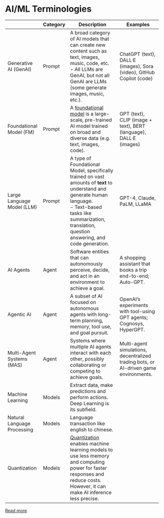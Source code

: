 # AI/ML Terminologies

|                             | Category | Description                                                                                                                                                                                                                                      | Examples                                                                             |
|-----------------------------|----------|--------------------------------------------------------------------------------------------------------------------------------------------------------------------------------------------------------------------------------------------------|--------------------------------------------------------------------------------------|
| Generative AI (GenAI)       | Prompt   | A broad category of AI models that can create new content such as text, images, music, code, etc.<br/>- All LLMs are GenAI, but not all GenAI are LLMs (some generate images, music, etc.).                                                      | ChatGPT (text), DALL·E (images), Sora (video), GitHub Copilot (code)                 |
| Foundational Model (FM)     | Prompt   | A [foundational model](FoundationalModels/Readme.md) is a large-scale, pre-trained AI model trained on broad and diverse data (e.g. text, images, code).                                                                                                                | GPT (text), CLIP (image + text), BERT (language), DALL·E (images)                    |
| Large Language Model (LLM)  | Prompt   | A type of Foundational Model, specifically trained on vast amounts of **text** to understand and generate human language.<br/>- Text-based tasks like summarization, translation, question answering, and code generation.                       | GPT-4, Claude, PaLM, LLaMA                                                           |
| AI Agents                   | Agent    | Software entities that can autonomously perceive, decide, and act in an environment to achieve a goal.                                                                                                                                           | A shopping assistant that books a trip end-to-end; Auto-GPT.                         |
| Agentic AI                  | Agent    | A subset of AI focused on autonomous agents with long-term planning, memory, tool use, and goal pursuit.                                                                                                                                         | OpenAI’s experiments with tool-using GPT agents; Cognosys, HyperGPT.                 |
| Multi-Agent Systems (MAS)   | Agent    | Systems where multiple AI agents interact with each other, possibly collaborating or competing to achieve goals.                                                                                                                                 | Multi-agent simulations, decentralized trading bots, or AI-driven game environments. |
| Machine Learning            | Models   | Extract data, make predictions and perform actions.<br/> Deep Learning is its subfield.                                                                                                                                                          |                                                                                      |
| Natural Language Processing | Models   | Language transaction like english to chinese.                                                                                                                                                                                                    |                                                                                      |
| Quantization                | Models   | [Quantization](https://www.cloudflare.com/en-gb/learning/ai/what-is-quantization/) enables machine learning models to use less memory and computing power for faster responses and reduce costs. However, it can make AI inference less precise. |                                                                                      |

[Read more](https://www.youtube.com/watch?v=2p5OHDxR2l8)
